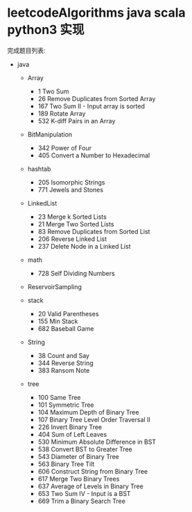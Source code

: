 # leetcodeAlgorithms  java scala python3 实现
完成题目列表:

- java
    - Array
        - 1 Two Sum
        - 26    Remove Duplicates from Sorted Array   
        - 167   Two Sum II - Input array is sorted  
        - 189   Rotate Array 
        - 532   K-diff Pairs in an Array  
    - BitManipulation
        - 342   Power of Four
        - 405   Convert a Number to Hexadecimal
    - hashtab
        - 205   Isomorphic Strings
        - 771   Jewels and Stones 
    - LinkedList
        - 23   Merge k Sorted Lists
        - 21    Merge Two Sorted Lists  
        - 83    Remove Duplicates from Sorted List 
        - 206   Reverse Linked List   
        - 237   Delete Node in a Linked List 
    - math
        - 728   Self Dividing Numbers 
        
    - ReservoirSampling
    - stack
        - 20    Valid Parentheses
        - 155   Min Stack
        - 682   Baseball Game
    - String
        - 38    Count and Say
        - 344   Reverse String  
        - 383   Ransom Note  
    - tree
        - 100   Same Tree 
        - 101   Symmetric Tree 
        - 104   Maximum Depth of Binary Tree
        - 107   Binary Tree Level Order Traversal II 
        - 226   Invert Binary Tree   
        - 404	Sum of Left Leaves  
        - 530   Minimum Absolute Difference in BST
        - 538   Convert BST to Greater Tree
        - 543   Diameter of Binary Tree
        - 563	Binary Tree Tilt        
        - 606   Construct String from Binary Tree    
        - 617   Merge Two Binary Trees
        - 637   Average of Levels in Binary Tree 
        - 653   Two Sum IV - Input is a BST    
        - 669   Trim a Binary Search Tree  
